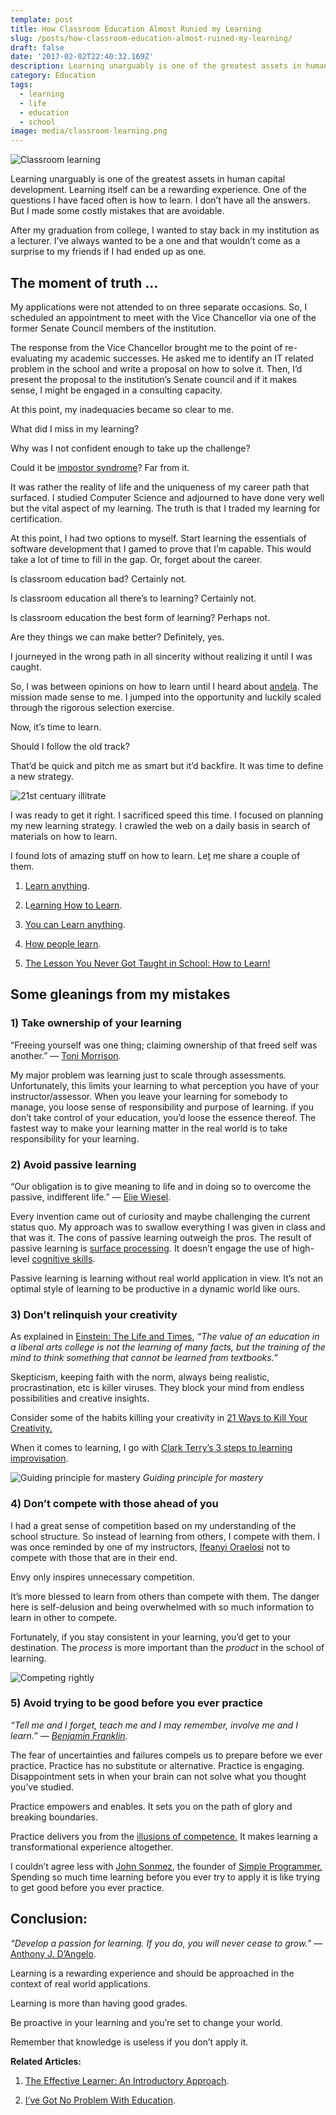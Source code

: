 ```yaml
---
template: post
title: How Classroom Education Almost Runied my Learning
slug: /posts/how-classroom-education-almost-ruined-my-learning/
draft: false
date: '2017-02-02T22:40:32.169Z'
description: Learning unarguably is one of the greatest assets in human capital development. Learning itself can be a rewarding experience. One of the questions I have faced often is how to learn. I don’t have all the answers. But I made some costly mistakes that are avoidable.
category: Education
tags:
  - learning
  - life
  - education
  - school
image: media/classroom-learning.png
---
```


![Classroom learning](/media/classroom-learning.png)

Learning unarguably is one of the greatest assets in human capital development. Learning itself can be a rewarding experience. One of the questions I have faced often is how to learn. I don’t have all the answers. But I made some costly mistakes that are avoidable.

After my graduation from college, I wanted to stay back in my institution as a lecturer. I’ve always wanted to be a one and that wouldn’t come as a surprise to my friends if I had ended up as one.

## T**he momen**t of truth …

My applications were not attended to on three separate occasions. So, I scheduled an appointment to meet with the Vice Chancellor via one of the former Senate Council members of the institution.

The response from the Vice Chancellor brought me to the point of re-evaluating my academic successes. He asked me to identify an IT related problem in the school and write a proposal on how to solve it. Then, I’d present the proposal to the institution’s Senate council and if it makes sense, I might be engaged in a consulting capacity.

At this point, my inadequacies became so clear to me.

What did I miss in my learning?

Why was I not confident enough to take up the challenge?

Could it be [impostor syndrome](https://counseling.caltech.edu/general/InfoandResources/Impostor)? Far from it.

It was rather the reality of life and the uniqueness of my career path that surfaced. I studied Computer Science and adjourned to have done very well but the vital aspect of my learning. The truth is that I traded my learning for certification.

At this point, I had two options to myself. Start learning the essentials of software development that I gamed to prove that I’m capable. This would take a lot of time to fill in the gap. Or, forget about the career.

Is classroom education bad? Certainly not.

Is classroom education all there’s to learning? Certainly not.

Is classroom education the best form of learning? Perhaps not.

Are they things we can make better? Definitely, yes.

I journeyed in the wrong path in all sincerity without realizing it until I was caught.

So, I was between opinions on how to learn until I heard about [andela](https://andela.com). The mission made sense to me. I jumped into the opportunity and luckily scaled through the rigorous selection exercise.

Now, it’s time to learn.

Should I follow the old track?

That’d be quick and pitch me as smart but it’d backfire. It was time to define a new strategy.

![21st centuary illitrate](/media/21st-century-illitrates.png)

I was ready to get it right. I sacrificed speed this time. I focused on planning my new learning strategy. I crawled the web on a daily basis in search of materials on how to learn.

I found lots of amazing stuff on how to learn. Le[t](http://bigthink.com/neurobonkers/assessing-the-evidence-for-the-one-thing-you-never-get-taught-in-school-how-to-learn) me share a couple of them.

1. [Learn anything](https://simpleprogrammer.com/products/learn-anything/).

1. L[earning How to Learn](https://www.coursera.org/learn/learning-how-to-learn).

1. [You can Learn anything](https://www.khanacademy.org/youcanlearnanything).

1. [How people learn](https://www.nap.edu/read/9853/chapter/1).

1. [The Lesson You Never Got Taught in School: How to Learn!](http://bigthink.com/neurobonkers/assessing-the-evidence-for-the-one-thing-you-never-get-taught-in-school-how-to-learn)

## **Some gleanings from my mistakes**

### **1) Take ownership of your learning**

“Freeing yourself was one thing; claiming ownership of that freed self was another.” — [Toni Morrison](https://www.brainyquote.com/quotes/quotes/t/tonimorris398352.html).

My major problem was learning just to scale through assessments. Unfortunately, this limits your learning to what perception you have of your instructor/assessor. When you leave your learning for somebody to manage, you loose sense of responsibility and purpose of learning. if you don’t take control of your education, you’d loose the essence thereof. The fastest way to make your learning matter in the real world is to take responsibility for your learning.

### **2) Avoid passive learning**

“Our obligation is to give meaning to life and in doing so to overcome the passive, indifferent life.” — [Elie Wiesel](https://www.brainyquote.com/quotes/quotes/e/eliewiesel386793.html).

Every invention came out of curiosity and maybe challenging the current status quo. My approach was to swallow everything I was given in class and that was it. The cons of passive learning outweigh the pros. The result of passive learning is [surface processing](http://www2.rgu.ac.uk/celt/pgcerttlt/how/how5a.htm). It doesn’t engage the use of high-level [cognitive skills](http://sharpbrains.com/blog/2006/12/18/what-are-cognitive-abilities/).

Passive learning is learning without real world application in view. It’s not an optimal style of learning to be productive in a dynamic world like ours.

### **3) Don’t relinquish your creativity**

As explained in [Einstein: The Life and Times](https://www.amazon.com/Einstein-Times-Ronald-W-Clark/dp/0061351849), *“The value of an education in a liberal arts college is not the learning of many facts, but the training of the mind to think something that cannot be learned from textbooks.”*

Skepticism, keeping faith with the norm, always being realistic, procrastination, etc is killer viruses. They block your mind from endless possibilities and creative insights.

Consider some of the habits killing your creativity in [21 Ways to Kill Your Creativity.](http://www.creativitypost.com/create/21_ways_to_kill_your_creativity)

When it comes to learning, I go with [Clark Terry’s 3 steps to learning improvisation](http://www.jazzadvice.com/clark-terrys-3-steps-to-learning-improvisation/).

![Guiding principle for mastery](/media/learning-improv.png)
*Guiding principle for mastery*

### 4) Don’t compete with those ahead of you

I had a great sense of competition based on my understanding of the school structure. So instead of learning from others, I compete with them. I was once reminded by one of my instructors, [Ifeanyi Oraelosi](https://medium.com/u/1475b73d7463) not to compete with those that are in their end.

Envy only inspires unnecessary competition.

It’s more blessed to learn from others than compete with them. The danger here is self-delusion and being overwhelmed with so much information to learn in other to compete.

Fortunately, if you stay consistent in your learning, you’d get to your destination. The *process* is more important than the *product* in the school of learning.

![Competing rightly](/media/competing-right.jpeg)

### 5) Avoid trying to be good before you ever practice

*“Tell me and I forget, teach me and I may remember, involve me and I learn.”* *― [Benjamin Franklin](https://www.goodreads.com/author/show/289513.Benjamin_Franklin).*

The fear of uncertainties and failures compels us to prepare before we ever practice. Practice has no substitute or alternative. Practice is engaging. Disappointment sets in when your brain can not solve what you thought you’ve studied.

Practice empowers and enables. It sets you on the path of glory and breaking boundaries.

Practice delivers you from the [illusions of competence.](https://staciechoice1010.wordpress.com/2014/08/15/illusions-of-learning-competence/) It makes learning a transformational experience altogether.

I couldn’t agree less with [John Sonmez](https://medium.com/u/56e8cba02b), the founder of [Simple Programmer.](https://simpleprogrammer.com/about-simple-programmer/) Spending so much time learning before you ever try to apply it is like trying to get good before you ever practice.

## **Conclusion:**

*“Develop a passion for learning. If you do, you will never cease to grow.”* — [Anthony J. D’Angelo](https://www.brainyquote.com/quotes/quotes/a/anthonyjd153989.html).

Learning is a rewarding experience and should be approached in the context of real world applications.

Learning is more than having good grades.

Be proactive in your learning and you’re set to change your world.

Remember that knowledge is useless if you don’t apply it.

**Related Articles:**

1. [The Effective Learner: An Introductory Approach](https://rowlandbits.netlify.com/posts/the-effective-learner-an-introductory-approach).

1. [I’ve Got No Problem With Education](https://rowlandbits.netlify.com/posts/ive-got-no-problem-with-education).
>